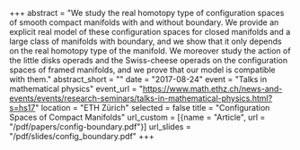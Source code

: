 +++
abstract = "We study the real homotopy type of configuration spaces of smooth compact manifolds with and without boundary. We provide an explicit real model of these configuration spaces for closed manifolds and a large class of manifolds with boundary, and we show that it only depends on the real homotopy type of the manifold. We moreover study the action of the little disks operads and the Swiss-cheese operads on the configuration spaces of framed manifolds, and we prove that our model is compatible with them."
abstract_short = ""
date = "2017-08-24"
event = "Talks in mathematical physics"
event_url = "https://www.math.ethz.ch/news-and-events/events/research-seminars/talks-in-mathematical-physics.html?s=hs17"
location = "ETH Zürich"
selected = false
title = "Configuration Spaces of Compact Manifolds"
url_custom = [{name = "Article", url = "/pdf/papers/config-boundary.pdf"}]
url_slides = "/pdf/slides/config_boundary.pdf"
+++
